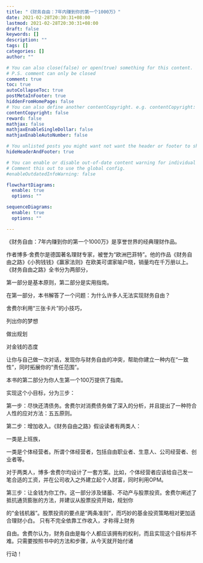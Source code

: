 ```yaml
---
title: "《财务自由：7年内赚到你的第一个1000万》"
date: 2021-02-28T20:30:31+08:00
lastmod: 2021-02-28T20:30:31+08:00
draft: false
keywords: []
description: ""
tags: []
categories: []
author: ""

# You can also close(false) or open(true) something for this content.
# P.S. comment can only be closed
comment: true
toc: true
autoCollapseToc: true
postMetaInFooter: true
hiddenFromHomePage: false
# You can also define another contentCopyright. e.g. contentCopyright: "This is another copyright."
contentCopyright: false
reward: false
mathjax: false
mathjaxEnableSingleDollar: false
mathjaxEnableAutoNumber: false

# You unlisted posts you might want not want the header or footer to show
hideHeaderAndFooter: true

# You can enable or disable out-of-date content warning for individual post.
# Comment this out to use the global config.
#enableOutdatedInfoWarning: false

flowchartDiagrams:
  enable: true
  options: ""

sequenceDiagrams: 
  enable: true
  options: ""

---
```


《财务自由：7年内赚到你的第一个1000万》是享誉世界的经典理财作品。

作者博多·舍费尔是德国著名理财专家，被誉为“欧洲巴菲特”。他的作品《财务自由之路》《小狗钱钱》《赢家法则》在欧美可谓家喻户晓，销量均在千万册以上。 《财务自由之路》全书分为两部分，

第一部分是基本原则，第二部分是实用指南。 

在第一部分，本书解答了一个问题：为什么许多人无法实现财务自由？

舍费尔利用“三张卡片”的小技巧，

列出你的梦想

做出规划

对金钱的态度



让你与自己做一次对话，发现你与财务自由的冲突，帮助你建立一种内在“一致性”，同时拓展你的“责任范围”。 

本书的第二部分为你人生第一个100万提供了指南。

实现这个小目标，分为三步：

 第一步：尽快还清债务。舍费尔对消费债务做了深入的分析，并且提出了一种符合人性的应对方法：五五原则。  

第二步：增加收入。《财务自由之路》假设读者有两类人：

一类是上班族，

一类是个体经营者。所谓个体经营者，包括自由职业者、生意人、公司经营者、创业者等。

对于两类人，博多·舍费尔均设计了一套方案。比如，个体经营者应该给自己发一笔合适的工资，并在公司收入之外建立起个人财富，同时利用OPM。  

第三步：让金钱为你工作。这一部分涉及储蓄、不动产与股票投资。舍费尔阐述了抵抗通货膨胀的方法，并建议从股票投资开始，规划你

的“金钱机器”。股票投资的要点是“两条准则”，而巧妙的基金投资策略相对更加适合理财小白。  只有不完全依靠工作收入，才称得上财务

自由。舍费尔认为，财务自由是每个人都应该拥有的权利，而且实现这个目标并不难。只需要按照书中的方法和步骤，从今天就开始付诸

行动！ 
